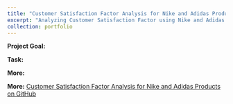 ```yaml
---
title: "Customer Satisfaction Factor Analysis for Nike and Adidas Products"
excerpt: "Analyzing Customer Satisfaction Factor using Nike and Adidas Product Data with Python scikit-learn package<br/><img src='/images/pf1.png' style= 'width:200px; height:200px'><img src='/images/pf1.1.png' style= 'width:600px; height:200px'>"
collection: portfolio
---
```


**Project Goal:** 

**Task:** 

**More:**

**More:** [Customer Satisfaction Factor Analysis for Nike and Adidas Products on GitHub]()
